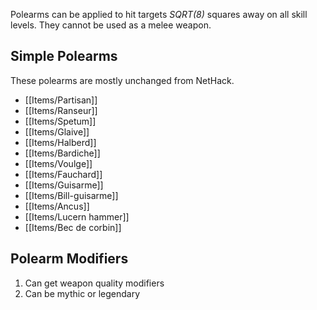 Polearms can be applied to hit targets *SQRT(8)* squares away on all skill levels. They cannot be used as a melee weapon.

## Simple Polearms

These polearms are mostly unchanged from NetHack.
- [[Items/Partisan]]
- [[Items/Ranseur]]
- [[Items/Spetum]]
- [[Items/Glaive]]
- [[Items/Halberd]]
- [[Items/Bardiche]]
- [[Items/Voulge]]
- [[Items/Fauchard]]
- [[Items/Guisarme]]
- [[Items/Bill-guisarme]]
- [[Items/Ancus]]
- [[Items/Lucern hammer]]
- [[Items/Bec de corbin]]

## Polearm Modifiers

1. Can get weapon quality modifiers
2. Can be mythic or legendary
